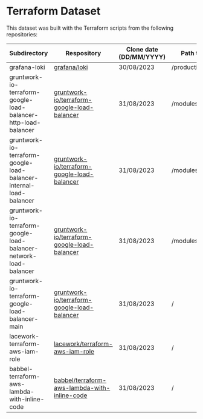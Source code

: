 # Terraform Dataset

This dataset was built with the Terraform scripts from the following repositories:

| Subdirectory | Respository  | Clone date (DD/MM/YYYY) | Path to terraform directory | Commit |
| --- | --- | --- | --- | --- |
| grafana-loki | [grafana/loki](https://github.com/grafana/loki) | 30/08/2023 | /production/terraform/modules/s3 | [Commit](https://github.com/grafana/loki/commit/f1bbdc51dcfbc4294b4d7ea3802e78189b0af1b2) |
| gruntwork-io-terraform-google-load-balancer-http-load-balancer | [gruntwork-io/terraform-google-load-balancer](https://github.com/gruntwork-io/terraform-google-load-balancer) | 31/08/2023 | /modules/http-load-balancer | [Commit](https://github.com/gruntwork-io/terraform-google-load-balancer/commit/9eaa4e497cd2b42c9f65ff611d17f0f71f678911) |
| gruntwork-io-terraform-google-load-balancer-internal-load-balancer | [gruntwork-io/terraform-google-load-balancer](https://github.com/gruntwork-io/terraform-google-load-balancer) | 31/08/2023 | /modules/internal-load-balancer | [Commit](https://github.com/gruntwork-io/terraform-google-load-balancer/commit/9eaa4e497cd2b42c9f65ff611d17f0f71f678911) |
| gruntwork-io-terraform-google-load-balancer-network-load-balancer | [gruntwork-io/terraform-google-load-balancer](https://github.com/gruntwork-io/terraform-google-load-balancer) | 31/08/2023 | /modules/network-load-balancer | [Commit](https://github.com/gruntwork-io/terraform-google-load-balancer/commit/9eaa4e497cd2b42c9f65ff611d17f0f71f678911) |
| gruntwork-io-terraform-google-load-balancer-main | [gruntwork-io/terraform-google-load-balancer](https://github.com/gruntwork-io/terraform-google-load-balancer) | 31/08/2023 | / | [Commit](https://github.com/gruntwork-io/terraform-google-load-balancer/commit/9eaa4e497cd2b42c9f65ff611d17f0f71f678911) |
| lacework-terraform-aws-iam-role | [lacework/terraform-aws-iam-role](https://github.com/lacework/terraform-aws-iam-role) | 31/08/2023 | / | [Commit](https://github.com/lacework/terraform-aws-iam-role/commit/f9ab0fea59097351e400c399cb17e9a273f2532f) |
| babbel-terraform-aws-lambda-with-inline-code | [babbel/terraform-aws-lambda-with-inline-code](https://github.com/babbel/terraform-aws-lambda-with-inline-code) | 31/08/2023 | / | [Commit](https://github.com/babbel/terraform-aws-lambda-with-inline-code/commit/78bff6ad26e1411e6cb88495f01962255cd18da6) |